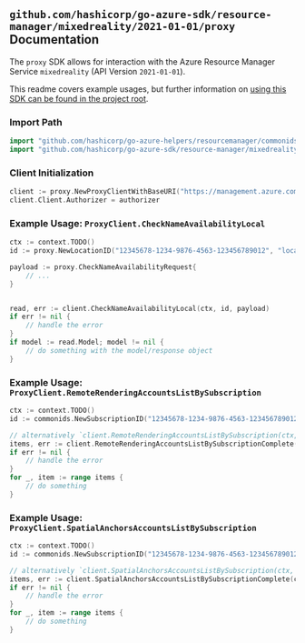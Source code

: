 
## `github.com/hashicorp/go-azure-sdk/resource-manager/mixedreality/2021-01-01/proxy` Documentation

The `proxy` SDK allows for interaction with the Azure Resource Manager Service `mixedreality` (API Version `2021-01-01`).

This readme covers example usages, but further information on [using this SDK can be found in the project root](https://github.com/hashicorp/go-azure-sdk/tree/main/docs).

### Import Path

```go
import "github.com/hashicorp/go-azure-helpers/resourcemanager/commonids"
import "github.com/hashicorp/go-azure-sdk/resource-manager/mixedreality/2021-01-01/proxy"
```


### Client Initialization

```go
client := proxy.NewProxyClientWithBaseURI("https://management.azure.com")
client.Client.Authorizer = authorizer
```


### Example Usage: `ProxyClient.CheckNameAvailabilityLocal`

```go
ctx := context.TODO()
id := proxy.NewLocationID("12345678-1234-9876-4563-123456789012", "locationValue")

payload := proxy.CheckNameAvailabilityRequest{
	// ...
}


read, err := client.CheckNameAvailabilityLocal(ctx, id, payload)
if err != nil {
	// handle the error
}
if model := read.Model; model != nil {
	// do something with the model/response object
}
```


### Example Usage: `ProxyClient.RemoteRenderingAccountsListBySubscription`

```go
ctx := context.TODO()
id := commonids.NewSubscriptionID("12345678-1234-9876-4563-123456789012")

// alternatively `client.RemoteRenderingAccountsListBySubscription(ctx, id)` can be used to do batched pagination
items, err := client.RemoteRenderingAccountsListBySubscriptionComplete(ctx, id)
if err != nil {
	// handle the error
}
for _, item := range items {
	// do something
}
```


### Example Usage: `ProxyClient.SpatialAnchorsAccountsListBySubscription`

```go
ctx := context.TODO()
id := commonids.NewSubscriptionID("12345678-1234-9876-4563-123456789012")

// alternatively `client.SpatialAnchorsAccountsListBySubscription(ctx, id)` can be used to do batched pagination
items, err := client.SpatialAnchorsAccountsListBySubscriptionComplete(ctx, id)
if err != nil {
	// handle the error
}
for _, item := range items {
	// do something
}
```
